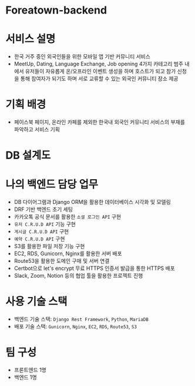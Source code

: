 # Foreatown-backend

# 서비스 설명

- 한국 거주 중인 외국인들을 위한 모바일 앱 기반 커뮤니티 서비스
- MeetUp, Dating, Language Exchange, Job opening 4가지 카테고리 범주 내에서 유저들이 자유롭게 온/오프라인 이벤트 생성을 하며 호스트가 되고 참가 신청을 통해 참여자가 되기도 하며 서로 교류할 수 있는 외국인 커뮤니티 장소 제공

# 기획 배경

- 페이스북 페이지, 온라인 카페를 제외한 한국내 외국인 커뮤니티 서비스의 부재를 파악하고 서비스 기획

# DB 설계도

# 나의 백엔드 담당 업무

- DB 다이어그램과 Django ORM을 활용한 데이터베이스 시각화 및 모델링
- DRF 기반 백엔드 초기 세팅
- 카카오톡 공식 문서를 활용한 `소셜 로그인 API` 구현
- `유저 C.R.U.D API` 기능 구현
- `게시글 C.R.U.D API` 구현
- `예약 C.R.U.D API` 구현
- S3를 활용한 파일 저장 기능 구현
- EC2, RDS, Gunicorn, Nginx를 활용한 서버 배포
- Route53을 활용한 도메인 구매 및 서버 연결
- Certbot으로 let's encrypt 무료 HTTPS 인증서 발급을 통한 HTTPS 배포
- Slack, Zoom, Notion 등의 협업 툴을 활용한 프로젝트 진행

# 사용 기술 스택

- 백엔드 기술 스택: `Django Rest Framework`, `Python`, `MariaDB`
- 배포 기술 스택: `Gunicorn`, `Nginx`, `EC2`, `RDS`, `Route53`, `S3`

# 팀 구성

- 프론트엔드 1명
- 백엔드 1명
